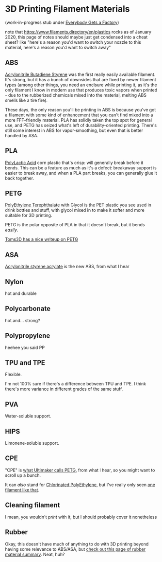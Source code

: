 # 3D Printing Filament Materials

(work-in-progress stub under [Everybody Gets a Factory][EGAF])

[EGAF]: 8cbd867d-1a63-4d1f-9c83-cab019fe87bd.md

note that https://www.filaments.directory/en/plastics rocks as of January 2020, this page of notes should maybe just get condensed into a cheat sheet? like "here's a reason you'd want to switch your nozzle to this material, here's a reason you'd want to switch away"

## ABS

[Acrylonitrile Butadiene Styrene][WP:ABS] was the first really easily available filament. It's strong, but it has a bunch of downsides that are fixed by newer filament types (among other things, you need an enclsure while printing it, as it's the only filament I know in modern use that produces toxic vapors when printed - due to the rubberized chemicals mixed into the material, melting ABS smells like a tire fire).

[WP:ABS]: https://en.wikipedia.org/wiki/Acrylonitrile_butadiene_styrene

These days, the only reason you'll be printing in ABS is because you've got a filament with some kind of enhancement that you can't find mixed into a more FFF-friendly material. PLA has solidly taken the top spot for general use, and PETG has seized what's left of durability-oriented printing. There's still some interest in ABS for vapor-smoothing, but even that is better handled by ASA.

## PLA

[PolyLactic Acid][WP:PLA] corn plastic that's crisp: will generally break before it bends. This can be a feature as much as it's a defect: breakaway support is easier to break away, and when a PLA part breaks, you can generally glue it back together.

[WP:PLA]: https://en.wikipedia.org/wiki/Polylactic_acid

## PETG

[PolyEthylene Terephthalate][WP:PET] with Glycol is the PET plastic you see used in drink bottles and stuff, with glycol mixed in to make it softer and more suitable for 3D printing.

[WP:PET]: https://en.wikipedia.org/wiki/Polyethylene_terephthalate

PETG is the polar opposite of PLA in that it doesn't break, but it bends *easily*.

[Toms3D has a nice writeup on PETG](https://toms3d.org/2018/02/05/things-know-petg/)

## ASA

[Acrylonitrile styrene acrylate][WP:ASA] is the new ABS, from what I hear

[WP:ASA]: https://en.wikipedia.org/wiki/Acrylonitrile_styrene_acrylate

## Nylon

hot and durable

## Polycarbonate

hot and... strong?

## Polypropylene

heehee you said PP

## TPU and TPE

Flexible.

I'm not 100% sure if there's a difference between TPU and TPE. I think there's more variance in different grades of the same stuff.

## PVA

Water-soluble support.

## HIPS

Limonene-soluble support.

## CPE

"CPE" is [what Ultimaker calls PETG](https://ultimaker.com/materials/cpe), from what I hear, so you might want to scroll up a bunch.

It can *also* stand for [Chlorinated PolyEthylene][WP:CPE], but I've really only seen [one filament like that](https://filament2print.com/gb/copolyesters-pet/890-cpe-hg100.html).

[WP:CPE]: https://en.wikipedia.org/wiki/Chlorinated_polyethylene

## Cleaning filament

I mean, you wouldn't *print* with it, but I should probably cover it nonetheless

## Rubber

Okay, this doesn't have much of anything to do with 3D printing beyond having some relevance to ABS/ASA, but [check out this page of rubber material summary][rubbers]. Neat, huh?

[rubbers]: https://lusidarubber.com/rubber-guide/
